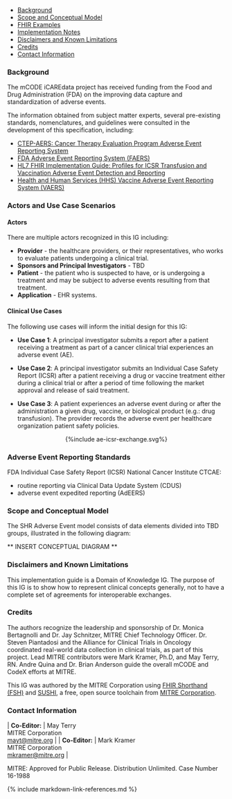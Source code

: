 <style>
    table.mcode-table, .mcode-table tr, .mcode-table td {
        border: 1px solid #ccc;
        border-collapse: collapse;
    }
</style>

<div xmlns="http://www.w3.org/1999/xhtml" xmlns:xsi="http://www.w3.org/2001/XMLSchema-instance" xsi:schemaLocation="http://hl7.org/fhir ../../input-cache/schemas-r5/fhir-single.xsd" markdown="1">

* [Background](#background)
* [Scope and Conceptual Model](#scope-and-conceptual-model)
* [FHIR Examples](examples.html)
* [Implementation Notes](implementation.html)
* [Disclaimers and Known Limitations](#disclaimers-and-known-limitations)
* [Credits](#credits)
* [Contact Information](#contact-information)

### Background

The mCODE iCAREdata project has received funding from the Food and Drug Administration (FDA) on the improving data capture and standardization of adverse events. 

The information obtained from subject matter experts, several pre-existing standards, nomenclatures, and guidelines were consulted in the development of this specification, including:

* [CTEP-AERS: Cancer Therapy Evaluation Program Adverse Event Reporting System](https://ctep.cancer.gov/protocolDevelopment/electronic_applications/adverse_events.htm)
* [FDA Adverse Event Reporting System (FAERS)](https://open.fda.gov/data/faers/)
* [HL7 FHIR Implementation Guide: Profiles for ICSR Transfusion and Vaccination Adverse Event Detection and Reporting](https://build.fhir.org/ig/HL7/fhir-icsr-ae-reporting/branches/main/index.html)
* [Health and Human Services (HHS) Vaccine Adverse Event Reporting System (VAERS)](https://vaers.hhs.gov/)


### Actors and Use Case Scenarios


#### Actors

There are multiple actors recognized in this IG including:

* **Provider** - the healthcare providers, or their representatives, who works to evaluate patients undergoing a clinical trial.
* **Sponsors and Principal Investigators** - TBD
* **Patient** - the patient who is suspected to have, or is undergoing a treatment and may be subject to adverse events resulting from that treatment.
* **Application** - EHR systems.

#### Clinical Use Cases

The following use cases will inform the initial design for this IG:

* **Use Case 1**: A principal investigator submits a report after a patient receiving a treatment as part of a cancer clinical trial experiences an adverse event (AE).

* **Use Case 2**: A principal investigator submits an Individual Case Safety Report (ICSR) after a patient receiving a drug or vaccine treatment either during a clinical trial or after a period of time following the market approval and release of said treatment.

* **Use Case 3**: A patient experiences an adverse event during or after the administration a given drug, vaccine, or biological product (e.g.: drug transfusion). The provider records the adverse event per healthcare organization patient safety policies.



<!-- If the image below is not wrapped in a div tag, the publisher tries to wrap text around the image, which is not desired. -->
<div style="text-align: center;">{%include ae-icsr-exchange.svg%}</div>

### Adverse Event Reporting Standards

FDA Individual Case Safety Report (ICSR)
National Cancer Institute CTCAE:
* routine reporting via Clinical Data Update System (CDUS)
* adverse event expedited reporting (AdEERS)

### Scope and Conceptual Model

The SHR Adverse Event model consists of data elements divided into TBD groups, illustrated in the following diagram:

** INSERT CONCEPTUAL DIAGRAM **


### Disclaimers and Known Limitations

This implementation guide is a Domain of Knowledge IG. The purpose of this IG is to show how to represent clinical concepts generally, not to have a complete set of agreements for interoperable exchanges.

### Credits

The authors recognize the leadership and sponsorship of Dr. Monica Bertagnolli and Dr. Jay Schnitzer, MITRE Chief Technology Officer. Dr. Steven Piantadosi and the Alliance for Clinical Trials in Oncology coordinated real-world data collection in clinical trials, as part of this project. Lead MITRE contributors were Mark Kramer, Ph.D, and May Terry, RN. Andre Quina and Dr. Brian Anderson guide the overall mCODE and CodeX efforts at MITRE. 

This IG was authored by the MITRE Corporation using [FHIR Shorthand (FSH)](http://hl7.org/fhir/uv/shorthand/) and [SUSHI](https://fshschool.org), a free, open source toolchain from [MITRE Corporation](https://www.mitre.org/).

### Contact Information


| **Co-Editor:**         | May Terry<br>MITRE Corporation<br>[mayt@mitre.org] |
| **Co-Editor:**         | Mark Kramer<br>MITRE Corporation<br>[mkramer@mitre.org]          |

[mayt@mitre.org]: mailto:mayt@mitre.org
[mkramer@mitre.org]: mailto:mkramer@mitre.org

MITRE: Approved for Public Release. Distribution Unlimited. Case Number 16-1988

</div>

{% include markdown-link-references.md %}